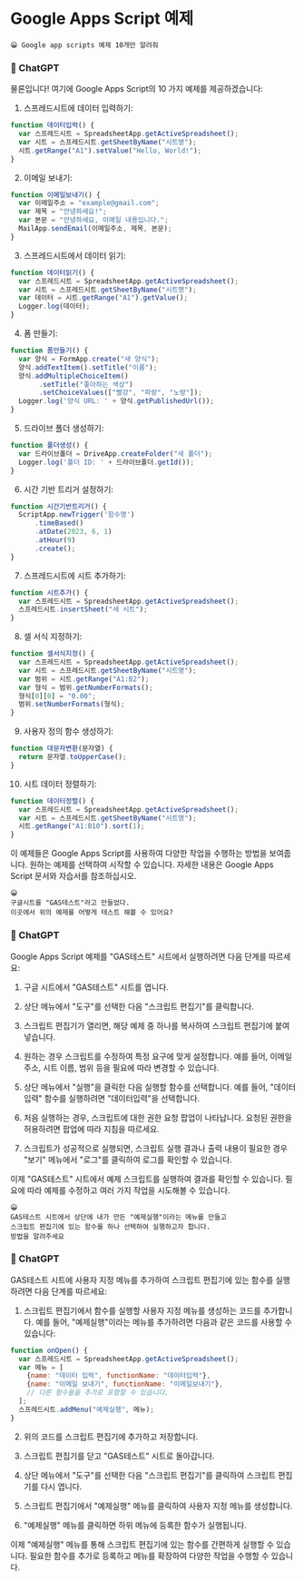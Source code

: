 # Google Apps Script 예제

```
😀 Google app scripts 예제 10개만 알려줘
```
### 🤖 ChatGPT
물론입니다! 여기에 Google Apps Script의 10 가지 예제를 제공하겠습니다:

1. 스프레드시트에 데이터 입력하기:
```javascript
function 데이터입력() {
  var 스프레드시트 = SpreadsheetApp.getActiveSpreadsheet();
  var 시트 = 스프레드시트.getSheetByName("시트명");
  시트.getRange("A1").setValue("Hello, World!");
}
```

2. 이메일 보내기:
```javascript
function 이메일보내기() {
  var 이메일주소 = "example@gmail.com";
  var 제목 = "안녕하세요!";
  var 본문 = "안녕하세요, 이메일 내용입니다.";
  MailApp.sendEmail(이메일주소, 제목, 본문);
}
```

3. 스프레드시트에서 데이터 읽기:
```javascript
function 데이터읽기() {
  var 스프레드시트 = SpreadsheetApp.getActiveSpreadsheet();
  var 시트 = 스프레드시트.getSheetByName("시트명");
  var 데이터 = 시트.getRange("A1").getValue();
  Logger.log(데이터);
}
```

4. 폼 만들기:
```javascript
function 폼만들기() {
  var 양식 = FormApp.create("새 양식");
  양식.addTextItem().setTitle("이름");
  양식.addMultipleChoiceItem()
       .setTitle("좋아하는 색상")
       .setChoiceValues(["빨강", "파랑", "노랑"]);
  Logger.log('양식 URL: ' + 양식.getPublishedUrl());
}
```

5. 드라이브 폴더 생성하기:
```javascript
function 폴더생성() {
  var 드라이브폴더 = DriveApp.createFolder("새 폴더");
  Logger.log('폴더 ID: ' + 드라이브폴더.getId());
}
```

6. 시간 기반 트리거 설정하기:
```javascript
function 시간기반트리거() {
  ScriptApp.newTrigger('함수명')
      .timeBased()
      .atDate(2023, 6, 1)
      .atHour(9)
      .create();
}
```

7. 스프레드시트에 시트 추가하기:
```javascript
function 시트추가() {
  var 스프레드시트 = SpreadsheetApp.getActiveSpreadsheet();
  스프레드시트.insertSheet("새 시트");
}
```

8. 셀 서식 지정하기:
```javascript
function 셀서식지정() {
  var 스프레드시트 = SpreadsheetApp.getActiveSpreadsheet();
  var 시트 = 스프레드시트.getSheetByName("시트명");
  var 범위 = 시트.getRange("A1:B2");
  var 형식 = 범위.getNumberFormats();
  형식[0][0] = "0.00";
  범위.setNumberFormats(형식);
}
```

9. 사용자 정의 함수 생성하기:
```javascript
function 대문자변환(문자열) {
  return 문자열.toUpperCase();
}
```

10. 시트 데이터 정렬하기:
```javascript
function 데이터정렬() {
  var 스프레드시트 = SpreadsheetApp.getActiveSpreadsheet();
  var 시트 = 스프레드시트.getSheetByName("시트명");
  시트.getRange("A1:B10").sort(1);
}
```

이 예제들은 Google Apps Script를 사용하여 다양한 작업을 수행하는 방법을 보여줍니다. 원하는 예제를 선택하여 시작할 수 있습니다. 자세한 내용은 Google Apps Script 문서와 자습서를 참조하십시오.

```
😀 
구글시트를 "GAS테스트"라고 만들었다. 
이곳에서 위의 예제를 어떻게 테스트 해볼 수 있어요?
```

### 🤖 ChatGPT
Google Apps Script 예제를 "GAS테스트" 시트에서 실행하려면 다음 단계를 따르세요:

1. 구글 시트에서 "GAS테스트" 시트를 엽니다.

2. 상단 메뉴에서 "도구"를 선택한 다음 "스크립트 편집기"를 클릭합니다.

3. 스크립트 편집기가 열리면, 해당 예제 중 하나를 복사하여 스크립트 편집기에 붙여넣습니다.

4. 원하는 경우 스크립트를 수정하여 특정 요구에 맞게 설정합니다. 예를 들어, 이메일 주소, 시트 이름, 범위 등을 필요에 따라 변경할 수 있습니다.

5. 상단 메뉴에서 "실행"을 클릭한 다음 실행할 함수를 선택합니다. 예를 들어, "데이터입력" 함수를 실행하려면 "데이터입력"을 선택합니다.

6. 처음 실행하는 경우, 스크립트에 대한 권한 요청 팝업이 나타납니다. 요청된 권한을 허용하려면 팝업에 따라 지침을 따르세요.

7. 스크립트가 성공적으로 실행되면, 스크립트 실행 결과나 출력 내용이 필요한 경우 "보기" 메뉴에서 "로그"를 클릭하여 로그를 확인할 수 있습니다.

이제 "GAS테스트" 시트에서 예제 스크립트를 실행하여 결과를 확인할 수 있습니다. 필요에 따라 예제를 수정하고 여러 가지 작업을 시도해볼 수 있습니다.

```
😀 
GAS테스트 시트에서 상단에 내가 만든 "예제실행"이라는 메뉴를 만들고
스크립트 편집기에 있는 함수를 하나 선택하여 실행하고자 합니다. 
방법을 알려주세요
```

### 🤖 ChatGPT

GAS테스트 시트에 사용자 지정 메뉴를 추가하여 스크립트 편집기에 있는 함수를 실행하려면 다음 단계를 따르세요:

1. 스크립트 편집기에서 함수를 실행할 사용자 지정 메뉴를 생성하는 코드를 추가합니다. 예를 들어, "예제실행"이라는 메뉴를 추가하려면 다음과 같은 코드를 사용할 수 있습니다:

```javascript
function onOpen() {
  var 스프레드시트 = SpreadsheetApp.getActiveSpreadsheet();
  var 메뉴 = [
    {name: "데이터 입력", functionName: "데이터입력"},
    {name: "이메일 보내기", functionName: "이메일보내기"},
    // 다른 함수들을 추가로 포함할 수 있습니다.
  ];
  스프레드시트.addMenu("예제실행", 메뉴);
}
```

2. 위의 코드를 스크립트 편집기에 추가하고 저장합니다.

3. 스크립트 편집기를 닫고 "GAS테스트" 시트로 돌아갑니다.

4. 상단 메뉴에서 "도구"를 선택한 다음 "스크립트 편집기"를 클릭하여 스크립트 편집기를 다시 엽니다.

5. 스크립트 편집기에서 "예제실행" 메뉴를 클릭하여 사용자 지정 메뉴를 생성합니다.

6. "예제실행" 메뉴를 클릭하면 하위 메뉴에 등록한 함수가 실행됩니다.

이제 "예제실행" 메뉴를 통해 스크립트 편집기에 있는 함수를 간편하게 실행할 수 있습니다. 필요한 함수를 추가로 등록하고 메뉴를 확장하여 다양한 작업을 수행할 수 있습니다.
